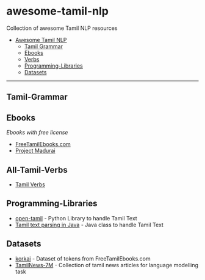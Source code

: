 # awesome-tamil-nlp
Collection of awesome Tamil NLP resources


- [Awesome Tamil NLP](#awesome-tamil-nlp)
  - [Tamil Grammar](#Tamil-Grammar)
  - [Ebooks](#ebooks)
  - [Verbs](#All-Tamil-Verbs)
  - [Programming-Libraries](#Programming-Libraries)
  - [Datasets](#Datasets)
  
---
  

## Tamil-Grammar


## Ebooks

*Ebooks with free license*

* [FreeTamilEbooks.com](https://FreeTamilebooks.com) 
* [Project Madurai](http://projectmadurai.org/pmworks.html)

## All-Tamil-Verbs

* [Tamil Verbs](http://sudar-ilakkanam.blogspot.com/?view=classic)

## Programming-Libraries

* [open-tamil](https://github.com/Ezhil-Language-Foundation/open-tamil) - Python Library to handle Tamil Text
* [Tamil text parsing in Java](https://github.com/drajamanik/tamil) - Java class to handle Tamil Text

## Datasets

* [korkai](https://github.com/psankar/korkai/tree/master/FreeTamilEBooks) - Dataset of tokens from FreeTamilEbooks.com
* [TamilNews-7M](https://www.kaggle.com/paarulakan/tamilnews-7m.zip) - Collection of tamil news articles for language modelling task

